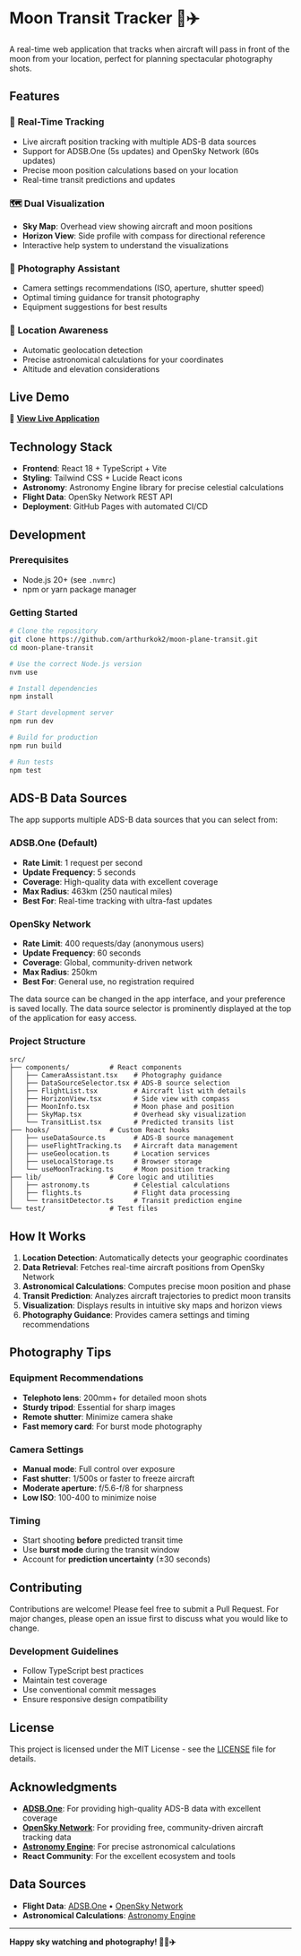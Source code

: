 # Moon Transit Tracker 🌙✈️

A real-time web application that tracks when aircraft will pass in front of the moon from your location, perfect for planning spectacular photography shots.

## Features

### 🎯 **Real-Time Tracking**
- Live aircraft position tracking with multiple ADS-B data sources
- Support for ADSB.One (5s updates) and OpenSky Network (60s updates)
- Precise moon position calculations based on your location
- Real-time transit predictions and updates

### 🗺️ **Dual Visualization**
- **Sky Map**: Overhead view showing aircraft and moon positions
- **Horizon View**: Side profile with compass for directional reference
- Interactive help system to understand the visualizations

### 📸 **Photography Assistant**
- Camera settings recommendations (ISO, aperture, shutter speed)
- Optimal timing guidance for transit photography
- Equipment suggestions for best results

### 🧭 **Location Awareness**
- Automatic geolocation detection
- Precise astronomical calculations for your coordinates
- Altitude and elevation considerations

## Live Demo

🚀 **[View Live Application](https://arthurkok2.github.io/moon-plane-transit/)**

## Technology Stack

- **Frontend**: React 18 + TypeScript + Vite
- **Styling**: Tailwind CSS + Lucide React icons
- **Astronomy**: Astronomy Engine library for precise celestial calculations
- **Flight Data**: OpenSky Network REST API
- **Deployment**: GitHub Pages with automated CI/CD

## Development

### Prerequisites
- Node.js 20+ (see `.nvmrc`)
- npm or yarn package manager

### Getting Started

```bash
# Clone the repository
git clone https://github.com/arthurkok2/moon-plane-transit.git
cd moon-plane-transit

# Use the correct Node.js version
nvm use

# Install dependencies
npm install

# Start development server
npm run dev

# Build for production
npm run build

# Run tests
npm test
```

## ADS-B Data Sources

The app supports multiple ADS-B data sources that you can select from:

### ADSB.One (Default)
- **Rate Limit**: 1 request per second
- **Update Frequency**: 5 seconds
- **Coverage**: High-quality data with excellent coverage
- **Max Radius**: 463km (250 nautical miles)
- **Best For**: Real-time tracking with ultra-fast updates

### OpenSky Network
- **Rate Limit**: 400 requests/day (anonymous users)
- **Update Frequency**: 60 seconds
- **Coverage**: Global, community-driven network
- **Max Radius**: 250km
- **Best For**: General use, no registration required

The data source can be changed in the app interface, and your preference is saved locally. The data source selector is prominently displayed at the top of the application for easy access.

### Project Structure

```
src/
├── components/          # React components
│   ├── CameraAssistant.tsx    # Photography guidance
│   ├── DataSourceSelector.tsx # ADS-B source selection
│   ├── FlightList.tsx         # Aircraft list with details
│   ├── HorizonView.tsx        # Side view with compass
│   ├── MoonInfo.tsx           # Moon phase and position
│   ├── SkyMap.tsx             # Overhead sky visualization
│   └── TransitList.tsx        # Predicted transits list
├── hooks/               # Custom React hooks
│   ├── useDataSource.ts       # ADS-B source management
│   ├── useFlightTracking.ts   # Aircraft data management
│   ├── useGeolocation.ts      # Location services
│   ├── useLocalStorage.ts     # Browser storage
│   └── useMoonTracking.ts     # Moon position tracking
├── lib/                 # Core logic and utilities
│   ├── astronomy.ts           # Celestial calculations
│   ├── flights.ts             # Flight data processing
│   └── transitDetector.ts     # Transit prediction engine
└── test/                # Test files
```

## How It Works

1. **Location Detection**: Automatically detects your geographic coordinates
2. **Data Retrieval**: Fetches real-time aircraft positions from OpenSky Network
3. **Astronomical Calculations**: Computes precise moon position and phase
4. **Transit Prediction**: Analyzes aircraft trajectories to predict moon transits
5. **Visualization**: Displays results in intuitive sky maps and horizon views
6. **Photography Guidance**: Provides camera settings and timing recommendations

## Photography Tips

### Equipment Recommendations
- **Telephoto lens**: 200mm+ for detailed moon shots
- **Sturdy tripod**: Essential for sharp images
- **Remote shutter**: Minimize camera shake
- **Fast memory card**: For burst mode photography

### Camera Settings
- **Manual mode**: Full control over exposure
- **Fast shutter**: 1/500s or faster to freeze aircraft
- **Moderate aperture**: f/5.6-f/8 for sharpness
- **Low ISO**: 100-400 to minimize noise

### Timing
- Start shooting **before** predicted transit time
- Use **burst mode** during the transit window
- Account for **prediction uncertainty** (±30 seconds)

## Contributing

Contributions are welcome! Please feel free to submit a Pull Request. For major changes, please open an issue first to discuss what you would like to change.

### Development Guidelines
- Follow TypeScript best practices
- Maintain test coverage
- Use conventional commit messages
- Ensure responsive design compatibility

## License

This project is licensed under the MIT License - see the [LICENSE](LICENSE) file for details.

## Acknowledgments

- **[ADSB.One](https://adsb.one/)**: For providing high-quality ADS-B data with excellent coverage  
- **[OpenSky Network](https://opensky-network.org/)**: For providing free, community-driven aircraft tracking data
- **[Astronomy Engine](https://github.com/cosinekitty/astronomy)**: For precise astronomical calculations
- **React Community**: For the excellent ecosystem and tools

## Data Sources

- **Flight Data**: [ADSB.One](https://adsb.one/) • [OpenSky Network](https://opensky-network.org/)
- **Astronomical Calculations**: [Astronomy Engine](https://github.com/cosinekitty/astronomy)

---

**Happy sky watching and photography! 📸🌙✈️**